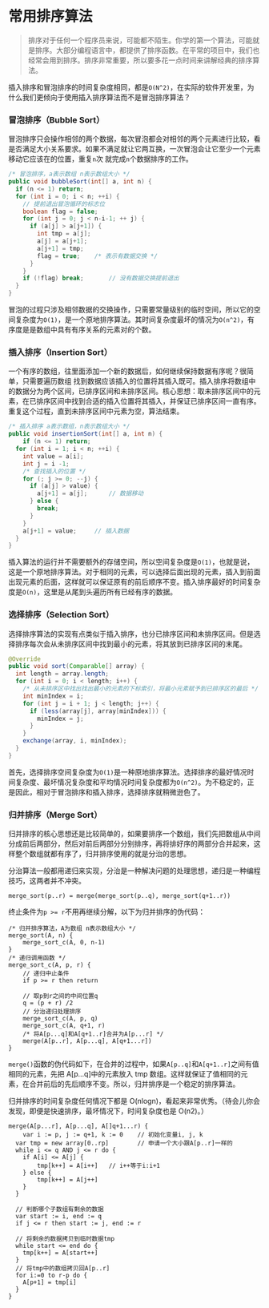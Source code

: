 # 常用排序算法

> 排序对于任何一个程序员来说，可能都不陌生。你学的第一个算法，可能就是排序。大部分编程语言中，都提供了排序函数。在平常的项目中，我们也经常会用到排序。排序非常重要，所以要多花一点时间来讲解经典的排序算法。

插入排序和冒泡排序的时间复杂度相同，都是`O(N^2)`，在实际的软件开发里，为什么我们更倾向于使用插入排序算法而不是冒泡排序算法？

### 冒泡排序（Bubble Sort）

冒泡排序只会操作相邻的两个数据，每次冒泡都会对相邻的两个元素进行比较，看是否满足大小关系要求。如果不满足就让它两互换，一次冒泡会让它至少一个元素移动它应该在的位置，重复`n`次 就完成`n`个数据排序的工作。

```java
/* 冒泡排序，a表示数组 n表示数组大小 */
public void bubbleSort(int[] a, int n) {
  if (n <= 1) return;
  for (int i = 0; i < n; ++i) {
    // 提前退出冒泡循环的标志位
    boolean flag = false;
    for (int j = 0; j < n-i-1; ++ j) {
      if (a[j] > a[j+1]) {
        int tmp = a[j];
        a[j] = a[j+1];
        a[j+1] = tmp;
        flag = true;    /* 表示有数据交换 */
      }
    }
    if (!flag) break;		// 没有数据交换提前退出 
  }
}
```

冒泡的过程只涉及相邻数据的交换操作，只需要常量级别的临时空间，所以它的空间复杂度为`O(1)`，是一个原地排序算法。其时间复杂度最坏的情况为`O(n^2)`，有序度是是数组中具有有序关系的元素对的个数。

### 插入排序（Insertion Sort）

一个有序的数组，往里面添加一个新的数据后，如何继续保持数据有序呢？很简单，只需要遍历数组 找到数据应该插入的位置将其插入既可。插入排序将数组中的数据分为两个区间，已排序区间和未排序区间。核心思想：取未排序区间中的元素，在已排序区间中找到合适的插入位置将其插入，并保证已排序区间一直有序。重复这个过程，直到未排序区间中元素为空，算法结束。

```java
/* 插入排序 a表示数组，n表示数组大小 */
public void insertionSort(int[] a, int n) {
	if (n <= 1) return;
  for (int i = 1; i < n; ++i) {
    int value = a[i];
    int j = i -1;
    /* 查找插入的位置 */
    for (; j >= 0; --j) {
      if (a[j] > value) {
        a[j+1] = a[j];  	// 数据移动
      } else {
        break;
      }
    }
    a[j+1] = value;		// 插入数据
  }
} 
```

插入算法的运行并不需要额外的存储空间，所以空间复杂度是`O(1)`，也就是说，这是一个原地排序算法。对于相同的元素，可以选择后面出现的元素，插入到前面出现元素的后面，这样就可以保证原有的前后顺序不变。插入排序最好的时间复杂度是`O(n)`，这里是从尾到头遍历所有已经有序的数据。

### 选择排序（Selection Sort）

选择排序算法的实现有点类似于插入排序，也分已排序区间和未排序区间。但是选择排序每次会从未排序区间中找到最小的元素，将其放到已排序区间的末尾。

```java
@Override
public void sort(Comparable[] array) {
  int length = array.length;
  for (int i = 0; i < length; i++) {
    /* 从未排序区中找出找出最小的元素的下标索引，将最小元素赋予到已排序区的最后 */
    int minIndex = i;
    for (int j = i + 1; j < length; j++) {
      if (less(array[j], array[minIndex])) {
        minIndex = j;
      }
    }
    exchange(array, i, minIndex);
  }
}
```

首先，选择排序空间复杂度为`O(1)`是一种原地排序算法。选择排序的最好情况时间复杂度、最坏情况复杂度和平均情况时间复杂度都为`O(n^2)`。为不稳定的，正是因此，相对于冒泡排序和插入排序，选择排序就稍微逊色了。

### 归并排序（Merge Sort）

归并排序的核心思想还是比较简单的，如果要排序一个数组，我们先把数组从中间分成前后两部分，然后对前后两部分分别排序，再将排好序的两部分合并起来，这样整个数组就都有序了，归并排序使用的就是分治的思想。

分治算法一般都用递归来实现，分治是一种解决问题的处理思想，递归是一种编程技巧，这两者并不冲突。

```
merge_sort(p..r) = merge(merge_sort(p..q), merge_sort(q+1..r)) 
```

终止条件为`p >= r`不用再继续分解，以下为归并排序的伪代码：

```
/* 归并排序算法，A为数组 n表示数组大小 */
merge_sort(A, n) {
	merge_sort_c(A, 0, n-1)
}
/* 递归调用函数 */
merge_sort_c(A, p, r) {
	// 递归中止条件
	if p >= r then return
	
	// 取p到r之间的中间位置q
	q = (p + r) /2
	// 分治递归处理排序
	merge_sort_c(A, p, q)
	merge_sort_c(A, q+1, r)
	/* 将A[p...q]和A[q+1..r]合并为A[p...r] */
	merge(A[p..r], A[p...q], A[q+1...r])
}
```

`merge()`函数的伪代码如下，在合并的过程中，如果`A[p..q]`和`A[q+1..r]`之间有值相同的元素，先把 A[p...q]中的元素放入 tmp 数组。这样就保证了值相同的元素，在合并前后的先后顺序不变。所以，归并排序是一个稳定的排序算法。

归并排序的时间复杂度任何情况下都是 O(nlogn)，看起来非常优秀。（待会儿你会发现，即便是快速排序，最坏情况下，时间复杂度也是 O(n2)。）

```
merge(A[p...r], A[p...q], A[]q+1...r) {
	var i := p, j := q+1, k := 0	// 初始化变量i, j, k
  var tmp = new array[0..rp]		// 申请一个大小跟A[p..r]一样的
  while i <= q AND j <= r do {
  	if A[i] <= A[j] {
  		tmp[k++] = A[i++]   // i++等于i:i+1
  	} else {
  		tmp[k++] = A[j++]
  	}
  }
  
  // 判断哪个子数组有剩余的数据
  var start := i, end := q
  if j <= r then start := j, end := r
  
  // 将剩余的数据拷贝到临时数据tmp
  while start <= end do {
  	tmp[k++] = A[start++]
  }
  // 将tmp中的数组拷贝回A[p..r]
  for i:=0 to r-p do {
  	A[p+1] = tmp[i]
  }
}
```











